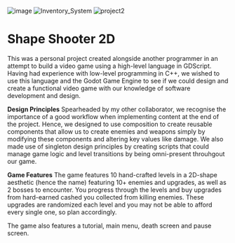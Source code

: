 ![image](https://github.com/ahaider1/Godot-Space-Project/assets/104745974/29deb1fa-7b34-4223-93a6-4c260c491e58)
![Inventory_System](https://github.com/ahaider1/Godot-Space-Project/assets/104745974/d3bd4602-661c-4dff-ae32-4dc9ea8d4b66)
![project2](https://github.com/ahaider1/Godot-Space-Project/assets/104745974/ca1326b4-f6f7-4111-8c60-936356321236)
# Shape Shooter 2D
This was a personal project created alongside another programmer in an attempt to build a video game using a high-level language in GDScript. Having had experience with low-level programming in C++, we wished to use this language and the Godot Game Engine to see if we could design and create a functional video game with our knowledge of software development and design.

**Design Principles**
Spearheaded by my other collaborator, we recognise the importance of a good workflow when implementing content at the end of the project. Hence, we designed to use composition to create reusable components that allow us to create enemies and weapons simply by modifying these components and altering key values like damage. We also made use of singleton design principles by creating scripts that could manage game logic and level transitions by being omni-present throuhgout our game.

**Game Features**
The game features 10 hand-crafted levels in a 2D-shape aesthetic (hence the name) featuring 10+ enemies and upgrades, as well as 2 bosses to encounter. You progress through the levels and buy upgrades from hard-earned cashed you collected from killing enemies. These upgrades are randomized each level and you may not be able to afford every single one, so plan accordingly.

The game also features a tutorial, main menu, death screen and pause screen.
